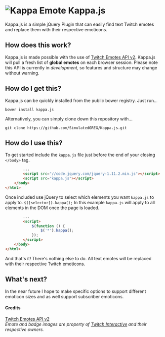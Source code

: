 [Kappa]: http://static-cdn.jtvnw.net/emoticons/v1/25/1.0

# ![Kappa Emote][Kappa] Kappa.js
Kappa.js is a simple jQuery Plugin that can easily find text Twitch emotes and replace them with their respective emoticons.  

## How does this work?
Kappa.js is made possible with the use of [Twitch Emotes API v2](http://twitchemotes.com/apidocs). Kappa.js will pull a fresh list of **global emotes** on each browser session. Please note this API is currently in *development*, so features and structure may change without warning.

## How do I get this?
Kappa.js can be quickly installed from the public bower registry. Just run... 
```
bower install kappa.js
```
Alternatively, you can simply clone down this repository with...
```
git clone https://github.com/SimulatedGREG/Kappa.js.git
```

## How do I use this?
To get started include the `kappa.js` file just before the end of your closing `</body>` tag.

```html
        ...
        <script src="//code.jquery.com/jquery-1.11.2.min.js"></script>
        <script src="kappa.js"></script>
    </body>
</html>
```
Once included use jQuery to select which elements you want `kappa.js` to apply to. `$([selector]).kappa();`
In this example `kappa.js` will apply to all elements in the DOM once the page is loaded. 
```html
        ...
        <script>
            $(function () {
                $('*').kappa();
            });
        </script>
    </body>
</html>
```

And that's it! There's nothing else to do. All text emotes will be replaced with their respective Twitch emoticons.

## What's next?
In the near future I hope to make specific options to support different emoticon sizes and as well support subscriber emoticons.

#### Credits
[Twitch Emotes API v2](http://twitchemotes.com/apidocs)  
*Emote and badge images are property of [Twitch Interactive](http://www.twitch.tv/) and their respective owners.*